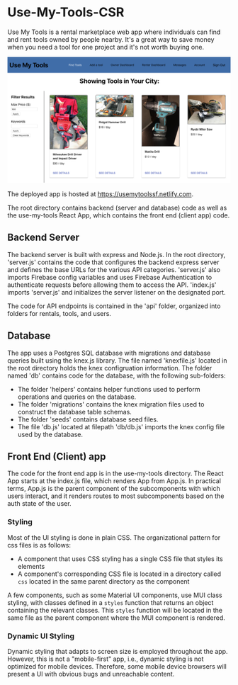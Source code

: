 # Use-My-Tools-CSR
Use My Tools is a rental marketplace web app where individuals can find and rent tools owned by people nearby. It's a great way to save money when you need a tool for one project and it's not worth buying one.

![Search for Tools](/assets/images/find-tools.png)

The deployed app is hosted at https://usemytoolssf.netlify.com.

The root directory contains backend (server and database) code as well as the use-my-tools React App, which contains the front end (client app) code.

## Backend Server

The backend server is built with express and Node.js. In the root directory, 'server.js' contains the code that configures the backend express server and defines the base URLs for the various API categories. 'server.js' also imports Firebase config variables and uses Firebase Authentication to authenticate requests before allowing them to access the API. 'index.js' imports 'server.js' and initializes the server listener on the designated port. 

The code for API endpoints is contained in the 'api' folder, organized into folders for rentals, tools, and users.

## Database

The app uses a Postgres SQL database with migrations and database queries built using the knex.js library. The file named 'knexfile.js' located in the root directory holds the knex configruation information. The folder named 'db' contains code for the database, with the following sub-folders:

- The folder 'helpers' contains helper functions used to perform operations and queries on the database.
- The folder 'migrations' contains the knex migration files used to construct the database table schemas.
- The folder 'seeds' contains database seed files. 
- The file 'db.js' located at filepath 'db/db.js' imports the knex config file used by the database. 

## Front End (Client) app

The code for the front end app is in the use-my-tools directory. The React App starts at the index.js file, which renders App from App.js. In practical terms, App.js is the parent component of the subcomponents with which users interact, and it renders routes to most subcomponents based on the auth state of the user.

### Styling
Most of the UI styling is done in plain CSS. The organizational pattern for css files is as follows:
- A component that uses CSS styling has a single CSS file that styles its elements
- A component's corresponding CSS file is located in a directory called `css` located in the same parent directory as the component

A few components, such as some Material UI components, use MUI class styling, with classes defined in a `styles` function that returns an object containing the relevant classes. This `styles` function will be located in the same file as the parent component where the MUI component is rendered.

### Dynamic UI Styling
Dynamic styling that adapts to screen size is employed throughout the app. However, this is not a "mobile-first" app, i.e., dynamic styling is not optimized for mobile devices. Therefore, some mobile device browsers will present a UI with obvious bugs and unreachable content. 

<!-- ## How to run the app in a development environment:
1) Fork and/or clone the repository.

2) Install dependencies:
    - from the root directory run the command `npm install`

3) Create a local Postgres database, making sure that the username under which you create the db, the password, and the name of the db match the corresponding values in the file 'knex.js' found in the root directory.

4) Run database migrations to create the tables in the postgres db:
    - From the root directory, run the command `knex migrate:latest`

5) Run database seed files:
    - From the root directory, run the command `knex seed:run`

6)  Set up Firebase Authentication:
    - Create an account with Google Firebase
    - Follow documentation on configuring Firebase authentication from the Firebase Console. 
    - Create a .env file in the root directory and copy the configuration values provided by Firebase

7) Start the backend server:
    - From the root directory run command `node index.js`

8) Start the frontend (client) server:
    - cd into the use-my-tools directory by running `cd use-my-tools` from the root directory
    - run the command `npm start` -->



